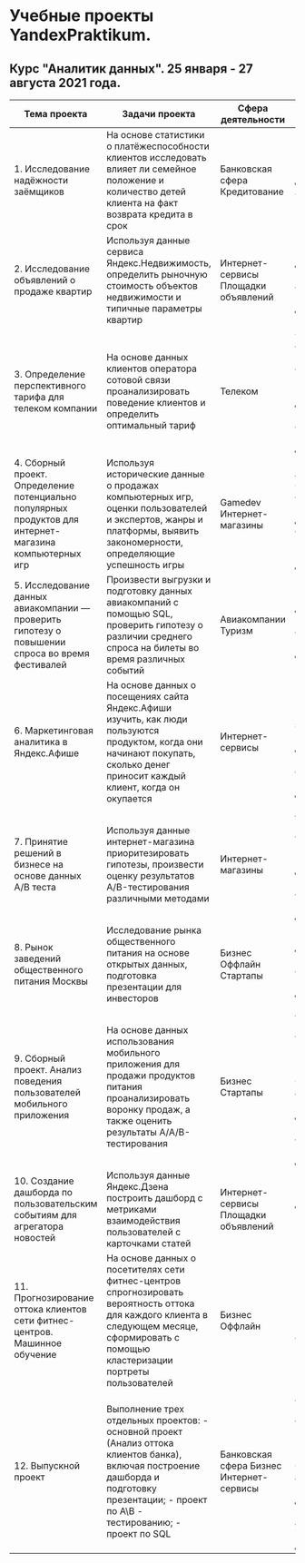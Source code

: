 # Учебные проекты YandexPraktikum. 
## Курс "Аналитик данных". 25 января - 27 августа 2021 года.
|  Тема проекта | Задачи проекта  | Сфера деятельности  | Навыки  |  Инструменты и библиотеки|
|---|---|---|---|---|
| 1. Исследование надёжности заёмщиков  | На основе статистики о платёжеспособности клиентов исследовать влияет ли семейное положение и количество детей клиента на факт возврата кредита в срок  | Банковская сфера Кредитование| Предобработка данных Лемматизация | Pandas PyMystem3 Python  |
| 2. Исследование объявлений о продаже квартир  | Используя данные сервиса Яндекс.Недвижимость, определить рыночную стоимость объектов недвижимости и типичные параметры квартир| Интернет-сервисы Площадки объявлений | Визуализация данных Исследовательский анализ данных Предобработка данных  | Matplotlib NumPy Pandas Python Seaborn |
| 3. Определение перспективного тарифа для телеком компании  | На основе данных клиентов оператора сотовой связи проанализировать поведение клиентов и определить оптимальный тариф  | Телеком  | Описательная статистика Проверка статистических гипотез Визуализация данных Исследовательский анализ данных Предобработка данных |  Matplotlib NumPy Pandas Python SciPy Seaborn|
| 4. Сборный проект. Определение потенциально популярных продуктов для интернет- магазина компьютерных игр  | Используя исторические данные о продажах компьютерных игр, оценки пользователей и экспертов, жанры и платформы, выявить закономерности, определяющие успешность игры  | Gamedev Интернет-магазины | Исследовательский анализ данных Описательная статистика Предобработка данных Ппроверка статистических гипотез Визуализация данных | Matplotlib NumPy Pandas Python SciPy Seaborn Plotly |
| 5. Исследование данных авиакомпании — проверить гипотезу о повышении спроса во время фестивалей  | Произвести выгрузки и подготовку данных авиакомпаний с помощью SQL, проверить гипотезу о различии среднего спроса на билеты во время различных событий  | Авиакомпании Туризм  | Визуализация данных Исследовательский анализ данных Предобработка данных | Matplotlib Pandas Python SQL NumPy |
| 6. Маркетинговая аналитика в Яндекс.Афише  | На основе данных о посещениях сайта Яндекс.Афиши изучить, как люди пользуются продуктом, когда они начинают покупать, сколько денег приносит каждый клиент, когда он окупается  | Интернет-сервисы  | Когортный анализ Продуктовые метрики Юнит-экономика Визуализация данных Исследовательский анализ данных Предобработка данных |  Matplotlib NumPy Pandas Python Seaborn |
| 7. Принятие решений в бизнесе на основе данных A/B теста  | Используя данные интернет-магазина приоритезировать гипотезы, произвести оценку результатов A/B-тестирования различными методами  | Интернет-магазины  | A/B-тестирование Проверка статистических гипотез Визуализация данных Исследовательский анализ данных Предобработка данных  | Matplotlib NumPy Pandas Python SciPy Seaborn  |
| 8. Рынок заведений общественного питания Москвы  | Исследование рынка общественного питания на основе открытых данных, подготовка презентации для инвесторов | Бизнес Оффлайн Стартапы | Визуализация данных Исследовательский анализ данных Предобработка данных  | Matplotlib NumPy Pandas Python Requests Seaborn  |
| 9. Сборный проект. Анализ поведения пользователей мобильного приложения  |  На основе данных использования мобильного приложения для продажи продуктов питания проанализировать воронку продаж, а также оценить результаты A/A/B-тестирования | Бизнес Стартапы  | A/B-тестирование Проверка статистических гипотез Продуктовые метрики Событийная аналитика Визуализация данных Исследовательский анализ данных Предобработка данных  | Matplotlib NumPy Pandas Python SciPy Seaborn Plotly  |
| 10. Создание дашборда по пользовательским событиям для агрегатора новостей  | Используя данные Яндекс.Дзена построить дашборд с метриками взаимодействия пользователей с карточками статей  |  Интернет-сервисы Площадки объявлений | Построение дашбордов Продуктовые метрики | PostgreSQL Python SQLAlchemy Tableau dash  |
| 11. Прогнозирование оттока клиентов сети фитнес- центров. Машинное обучение | На основе данных о посетителях сети фитнес-центров спрогнозировать вероятность оттока для каждого клиента в следующем месяце, сформировать с помощью кластеризации портреты пользователей  | Бизнес Оффлайн  |  Классификация Кластеризация Машинное обучение | Matplotlib Pandas Python Scikit-learn Seaborn NumPy |
| 12. Выпускной проект | Выполнение трех отдельных проектов: - основной проект (Анализ оттока клиентов банка), включая построение дашборда и подготовку презентации; - проект по А\В - тестированию; - проект по SQL  | Банковская сфера Бизнес Интернет-сервисы  |  A/B-тестирование Проверка статистических гипотез Продуктовые метрики Событийная аналитика Визуализация данных Исследовательский анализ данных Предобработка данных | Matplotlib NumPy Pandas Python SciPy Seaborn Plotly PostgreSQL Tableau dash|
